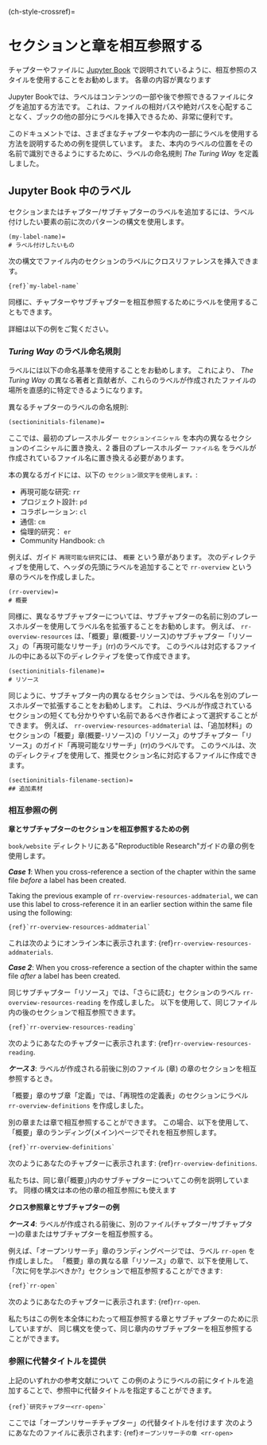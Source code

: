 (ch-style-crossref)=

# セクションと章を相互参照する

チャプターやファイルに [Jupyter Book](https://jupyterbook.org/content/citations.html) で説明されているように、相互参照のスタイルを使用することをお勧めします。 各章の内容が異なります

Jupyter Bookでは、ラベルはコンテンツの一部や後で参照できるファイルにタグを追加する方法です。 これは、ファイルの相対パスや絶対パスを心配することなく、ブックの他の部分にラベルを挿入できるため、非常に便利です。

このドキュメントでは、さまざまなチャプターや本内の一部にラベルを使用する方法を説明するための例を提供しています。 また、本内のラベルの位置をその名前で識別できるようにするために、ラベルの命名規則 _The Turing Way_ を定義しました。

## Jupyter Book 中のラベル

セクションまたはチャプター/サブチャプターのラベルを追加するには、ラベル付けしたい要素の前に次のパターンの構文を使用します。

```
(my-label-name)=
# ラベル付けしたいもの
```

次の構文でファイル内のセクションのラベルにクロスリファレンスを挿入できます。

```
{ref}`my-label-name`

```

同様に、チャプターやサブチャプターを相互参照するためにラベルを使用することもできます。

詳細は以下の例をご覧ください。

### _Turing Way_ のラベル命名規則

ラベルには以下の命名基準を使用することをお勧めします。 これにより、 _The Turing Way_ の異なる著者と貢献者が、これらのラベルが作成されたファイルの場所を直感的に特定できるようになります。

異なるチャプターのラベルの命名規則:

```
(sectioninitials-filename)=
```

ここでは、最初のプレースホルダー `セクションイニシャル` を本内の異なるセクションのイニシャルに置き換え、2 番目のプレースホルダー `ファイル名` をラベルが作成されているファイル名に置き換える必要があります。

本の異なるガイドには、以下の `セクション頭文字を使用します。`:

- 再現可能な研究: `rr`
- プロジェクト設計: `pd`
- コラボレーション: `cl`
- 通信: `cm`
- 倫理的研究： `er`
- Community Handbook: `ch`

例えば、ガイド `再現可能な研究`には、 `概要` という章があります。 次のディレクティブを使用して、ヘッダの先頭にラベルを追加することで `rr-overview` という章のラベルを作成しました。

```
(rr-overview)=
# 概要
```

同様に、異なるサブチャプターについては、サブチャプターの名前に別のプレースホルダーを使用してラベル名を拡張することをお勧めします。 例えば、 `rr-overview-resources` は、「概要」章(概要-リソース)のサブチャプター「リソース」の「再現可能なリサーチ」(rr)のラベルです。 このラベルは対応するファイルの中にある以下のディレクティブを使って作成できます。

```
(sectioninitials-filename)=
# リソース
```

同じように、サブチャプター内の異なるセクションでは、ラベル名を別のプレースホルダーで拡張することをお勧めします。 これは、ラベルが作成されているセクションの短くても分かりやすい名前であるべき作者によって選択することができます。 例えば、 `rr-overview-resources-addmaterial` は、「追加材料」のセクションの「概要」章(概要-リソース)の「リソース」のサブチャプター「リソース」のガイド「再現可能なリサーチ」(rr)のラベルです。 このラベルは、次のディレクティブを使用して、推奨セクション名に対応するファイルに作成できます。

```
(sectioninitials-filename-section)=
## 追加素材
```

### 相互参照の例

**章とサブチャプターのセクションを相互参照するための例**

`book/website` ディレクトリにある"Reproductible Research"ガイドの章の例を使用します。

**_Case 1_**: When you cross-reference a section of the chapter within the same file _before_ a label has been created.

Taking the previous example of `rr-overview-resources-addmaterial`, we can use this label to cross-reference it in an earlier section within the same file using the following:

```
{ref}`rr-overview-resources-addmaterial`
```

これは次のようにオンライン本に表示されます: {ref}`rr-overview-resources-addmaterials`.

**_Case 2_**: When you cross-reference a section of the chapter within the same file _after_ a label has been created.

同じサブチャプター「リソース」では、「さらに読む」セクションのラベル `rr-overview-resources-reading` を作成しました。 以下を使用して、同じファイル内の後のセクションで相互参照できます。

```
{ref}`rr-overview-resources-reading`
```

次のようにあなたのチャプターに表示されます: {ref}`rr-overview-resources-reading`.

**_ケース 3_**: ラベルが作成される前後に別のファイル (章) の章のセクションを相互参照するとき。

「概要」章のサブ章「定義」では、「再現性の定義表」のセクションにラベル `rr-overview-definitions` を作成しました。

別の章または章で相互参照することができます。 この場合、以下を使用して、「概要」章のランディング(メイン)ページでそれを相互参照します。

```
{ref}`rr-overview-definitions`
```

次のようにあなたのチャプターに表示されます: {ref}`rr-overview-definitions`.

私たちは、同じ章(「概要」)内のサブチャプターについてこの例を説明しています。 同様の構文は本の他の章の相互参照にも使えます

**クロス参照章とサブチャプターの例**

**_ケース 4_**: ラベルが作成される前後に、別のファイル(チャプター/サブチャプター)の章またはサブチャプターを相互参照する。

例えば、「オープンリサーチ」章のランディングページでは、ラベル `rr-open` を作成しました。 「概要」章の異なる章「リソース」の章で、以下を使用して、「次に何を学ぶべきか?」セクションで相互参照することができます:

```
{ref}`rr-open`
```

次のようにあなたのチャプターに表示されます: {ref}`rr-open`.

私たちはこの例を本全体にわたって相互参照する章とサブチャプターのために示していますが、 同じ構文を使って、同じ章内のサブチャプターを相互参照することができます。

### 参照に代替タイトルを提供

上記のいずれかの参考文献について この例のようにラベルの前にタイトルを追加することで、参照中に代替タイトルを指定することができます。

```
{ref}`研究チャプター<rr-open>`
```

ここでは「オープンリサーチチャプター」の代替タイトルを付けます 次のようにあなたのファイルに表示されます: {ref}`オープンリサーチの章 <rr-open>`
